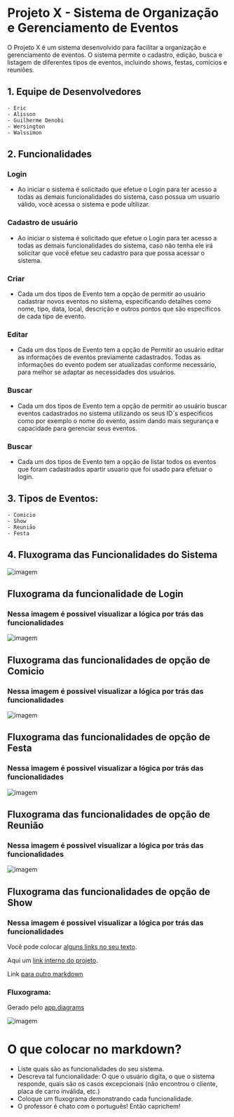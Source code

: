 # Projeto X - Sistema de Organização e Gerenciamento de Eventos

O Projeto X é um sistema desenvolvido para facilitar a organização e gerenciamento de eventos. O sistema permite o cadastro, edição, busca e listagem de diferentes tipos de eventos, incluindo shows, festas, comícios e reuniões.

## 1. Equipe de Desenvolvedores

    - Eric
    - Alisson
    - Guilherme Denobi 
    - Wersington
    - Walssimon

## 2. Funcionalidades
 ### Login
  - Ao iniciar o sistema é solicitado que efetue o Login para ter acesso a todas as demais funcionalidades do sistema, caso possua um usuario válido, você acessa o sistema e pode ultilizar.

 ### Cadastro de usuário
  - Ao iniciar o sistema é solicitado que efetue o Login para ter acesso a todas as demais funcionalidades do sistema, caso não tenha ele irá solicitar que você efetue seu cadastro para que possa acessar o sistema.

 ### Criar 
  - Cada um dos tipos de Evento tem a opção de permitir ao usuário cadastrar novos eventos no sistema, especificando detalhes como nome, tipo, data, local, descrição e outros pontos que são especificos de cada tipo de evento.
 ### Editar 
  - Cada um dos tipos de Evento tem a opção de Permitir ao usuário editar as informações de eventos previamente cadastrados. Todas as informações do evento podem ser atualizadas conforme necessário, para melhor se adaptar as necessidades dos usuários.

 ### Buscar 
  - Cada um dos tipos de Evento tem a opção de permitir ao usuário buscar eventos cadastrados no sistema utilizando os seus ID´s especificos como por exemplo o nome do evento, assim dando mais segurança e capacidade para gerenciar seus eventos.

 ### Buscar 
  - Cada um dos tipos de Evento tem a opção de listar todos os eventos que foram cadastrados apartir usuario que foi usado para efetuar o login.


## 3. Tipos de Eventos:
    - Comicio
    - Show
    - Reunião
    - Festa

## 4. Fluxograma das Funcionalidades do Sistema

![imagem](/Fluxogramas/LOGIN.jpg)
## Fluxograma da funcionalidade de Login
### Nessa imagem é possivel visualizar a lógica por trás das funcionalidades 

![imagem](/Fluxogramas/COMICIO.jpg)
## Fluxograma das funcionalidades de opção de Comicio
### Nessa imagem é possivel visualizar a lógica por trás das funcionalidades 

![imagem](/Fluxogramas/FESTA.jpg)
## Fluxograma das funcionalidades de opção de Festa
### Nessa imagem é possivel visualizar a lógica por trás das funcionalidades 

![imagem](/Fluxogramas/REUNIAO.jpg)
## Fluxograma das funcionalidades de opção de Reunião
### Nessa imagem é possivel visualizar a lógica por trás das funcionalidades 

![imagem](/Fluxogramas/SHOW.jpg)
## Fluxograma das funcionalidades de opção de Show
### Nessa imagem é possivel visualizar a lógica por trás das funcionalidades 


Você pode colocar [alguns links no seu texto](https://google.com).

Aqui um [link interno do projeto](/exemploarquivo/carros.txt).

Link [para outro markdown](/sugestoes-tema.md)

### Fluxograma:

Gerado pelo [app.diagrams](https://app.diagrams.net)

![imagem](/Funcionalidade%20consulta%20cliente.png)

# O que colocar no markdown?

* Liste quais são as funcionalidades do seu sistema.
* Descreva tal funcionalidade: O que o usuário digita, o que o sistema responde, quais são os casos excepcionais (não encontrou o cliente, placa de carro inválida, etc.)
* Coloque um fluxograma demonstrando cada funcionalidade.
* O professor é chato com o português! Então caprichem!
